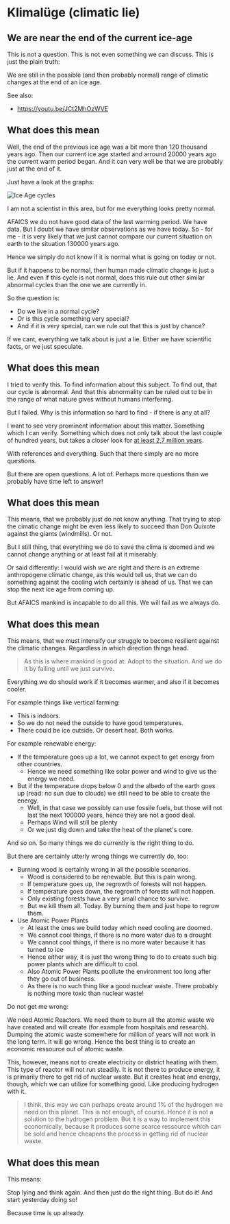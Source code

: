 # Klimalüge (climatic lie)

## We are near the end of the current ice-age

This is not a question.  This is not even something we can discuss.  This is just the plain truth:

We are still in the possible (and then probably normal) range of climatic changes at the end of an ice age.

See also:

- <https://youtu.be/JCt2MhOzWVE>

## What does this mean

Well, the end of the previous ice age was a bit more than 120 thousand years ago.
Then our current ice age started and arround 20000 years ago the current warm period began.
And it can very well be that we are probably just at the end of it.

Just have a look at the graphs:

![Ice Age cycles](https://upload.wikimedia.org/wikipedia/commons/thumb/3/36/Milankovic-Zyklen_2017_%28cropped%29.jpg/1456px-Milankovic-Zyklen_2017_%28cropped%29.jpg)

I am not a scientist in this area, but for me everything looks pretty normal.

AFAICS we do not have good data of the last warming period.  We have data.  But I doubt we have similar
observations as we have today.  So - for me - it is very likely that we just cannot compare our current
situation on earth to the situation 130000 years ago.

Hence we simply do not know if it is normal what is going on today or not.

But if it happens to be normal, then human made climatic change is just a lie.
And even if this cycle is not normal, does this rule out other similar abnormal cycles than the one we are currently in.

So the question is:

- Do we live in a normal cycle?
- Or is this cycle something very special?
- And if it is very special, can we rule out that this is just by chance?

If we cant, everything we talk about is just a lie.  Either we have scientific facts, or we just speculate.


## What does this mean

I tried to verify this.  To find information about this subject.  To find out, that our cycle is abnormal.
And that this abnormality can be ruled out to be in the range of what nature gives without humans interfering.

But I failed.  Why is this information so hard to find - if there is any at all?

I want to see very prominent information about this matter.  Something which I can verify.
Something which does not only talk about the last couple of hundred years,
but takes a closer look for [at least 2,7 million years](https://wiki.bildungsserver.de/klimawandel/index.php/Beginn_des_Eiszeitalters).

With references and everything.  Such that there simply are no more questions.

But there are open questions.  A lot of.  Perhaps more questions than we probably have time left to answer!


## What does this mean

This means, that we probably just do not know anything.  That trying to stop the cimatic change might be
even less likely to succeed than Don Quixote against the giants (windmills).  Or not.

But I still thing, that everything we do to save the clima is doomed and we cannot
change anything or at least fail at it miserably.

Or said differently:  I would wish we are right and there is an extreme anthropogene climatic change,
as this would tell us, that we can do something against the cooling wich certainly is ahead of us.
That we can stop the next ice age from coming up.

But AFAICS mankind is incapable to do all this.  We will fail as we always do.


## What does this mean

This means, that we must intensify our struggle to become resilient against the climatic changes.
Regardless in which direction things head.

> As this is where mankind is good at:  Adopt to the situation.  And we do it by failing until we just survive.

Everything we do should work if it becomes warmer, and also if it becomes cooler.

For example things like vertical farming:

- This is indoors.
- So we do not need the outside to have good temperatures.
- There could be ice outside.  Or desert heat.  Both works.

For example renewable energy:

- If the temperature goes up a lot, we cannot expect to get energy from other countries.
  - Hence we need something like solar power and wind to give us the energy we need.
- But if the temperature drops below 0 and the albedo of the earth goes up (read: no sun due to clouds)
  we still need to be able to create the energy.
  - Well, in that case we possibly can use fossile fuels, but those will not last the next 100000 years, hence they are not a good deal.
  - Perhaps Wind will still be plenty
  - Or we just dig down and take the heat of the planet's core.

And so on.  So many things we do currently is the right thing to do.

But there are certainly utterly wrong things we currently do, too:

- Burning wood is certainly wrong in all the possible scenarios.
  - Wood is considered to be renewable.  But this is pain wrong.
  - If temperature goes up, the regrowth of forests will not happen.
  - If temperature goes down, the regrowth of forests will not happen.
  - Only existing forests have a very small chance to survive.
  - But we kill them all.  Today.  By burning them and just hope to regrow them.
- Use Atomic Power Plants
  - At least the ones we build today which need cooling are doomed.
  - We cannot cool things, if there is no more water due to a drought
  - We cannot cool things, if there is no more water because it has turned to ice
  - Hence either way, it is just the wrong thing to do to create such big power plants which are difficult to cool.
  - Also Atomic Power Plants poollute the environment too long after they go out of business.
  - As there is no such thing like a good nuclear waste.  There probably is nothing more toxic than nuclear waste!

Do not get me wrong:

We need Atomic Reactors.  We need them to burn all the atomic waste we have created and will create
(for example from hospitals and research).
Dumping the atomic waste somewhere for million of years will not work in the long term.
It will go wrong.  Hence the best thing is to create an economic ressource out of atomic waste.

This, however, means not to create electricity or district heating with them.
This type of reactor will not run steadily.  It is not there to produce energy,
it is primarily there to get rid of nuclear waste.  But it creates heat and energy, though,
which we can utilize for something good.  Like producing hydrogen with it.

> I think, this way we can perhaps create around 1% of the hydrogen we need on this planet.
> This is not enough, of course.  Hence it is not a solution to the hydrogen problem.
> But it is a way to implement this economically, because it produces some scarce ressource
> which can be sold and hence cheapens the process in getting rid of nuclear waste.


## What does this mean

This means:

Stop lying and think again.  And then just do the right thing.  But do it!  And start yesterday doing so!

Because time is up already.
